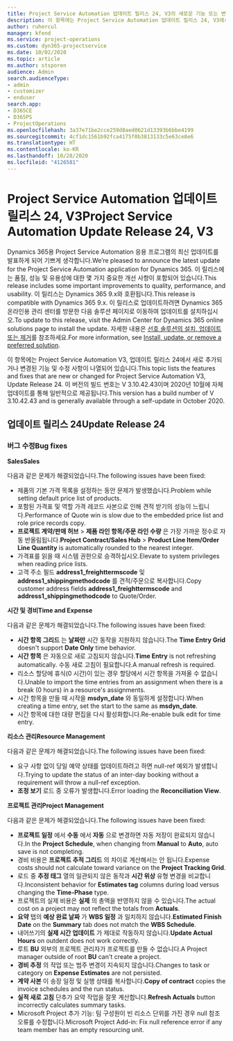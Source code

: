 ```yaml
---
title: Project Service Automation 업데이트 릴리스 24, V3의 새로운 기능 또는 변경된 기능
description: 이 항목에는 Project Service Automation 업데이트 릴리스 24, V3에서 사용할 수 있는 기능 및 수정 사항이 나열되어 있습니다.
author: ruhercul
manager: kfend
ms.service: project-operations
ms.custom: dyn365-projectservice
ms.date: 10/02/2020
ms.topic: article
ms.author: stsporen
audience: Admin
search.audienceType:
- admin
- customizer
- enduser
search.app:
- D365CE
- D365PS
- ProjectOperations
ms.openlocfilehash: 3a37e71be2cce259d8aed0621d13393b6bbe4199
ms.sourcegitcommit: 4cf1dc1561b92fca4175f0b3813133c5e63ce8e6
ms.translationtype: HT
ms.contentlocale: ko-KR
ms.lasthandoff: 10/28/2020
ms.locfileid: "4126581"
---
```

# <a name="project-service-automation-update-release-24-v3"></a><span data-ttu-id="111a1-103">Project Service Automation 업데이트 릴리스 24, V3</span><span class="sxs-lookup"><span data-stu-id="111a1-103">Project Service Automation Update Release 24, V3</span></span>

<span data-ttu-id="111a1-104">Dynamics 365용 Project Service Automation 응용 프로그램의 최신 업데이트를 발표하게 되어 기쁘게 생각합니다.</span><span class="sxs-lookup"><span data-stu-id="111a1-104">We’re pleased to announce the latest update for the Project Service Automation application for Dynamics 365.</span></span> <span data-ttu-id="111a1-105">이 릴리스에는 품질, 성능 및 유용성에 대한 몇 가지 중요한 개선 사항이 포함되어 있습니다.</span><span class="sxs-lookup"><span data-stu-id="111a1-105">This release includes some important improvements to quality, performance, and usability.</span></span> <span data-ttu-id="111a1-106">이 릴리스는 Dynamics 365 9.x와 호환됩니다.</span><span class="sxs-lookup"><span data-stu-id="111a1-106">This release is compatible with Dynamics 365 9.x.</span></span> <span data-ttu-id="111a1-107">이 릴리스로 업데이트하려면 Dynamics 365 온라인용 관리 센터를 방문한 다음 솔루션 페이지로 이동하여 업데이트를 설치하십시오.</span><span class="sxs-lookup"><span data-stu-id="111a1-107">To update to this release, visit the Admin Center for Dynamics 365 online solutions page to install the update.</span></span> <span data-ttu-id="111a1-108">자세한 내용은 [선호 솔루션의 설치, 업데이트 또는 제거](https://docs.microsoft.com/power-platform/admin/install-remove-preferred-solution)를 참조하세요.</span><span class="sxs-lookup"><span data-stu-id="111a1-108">For more information, see [Install, update, or remove a preferred solution](https://docs.microsoft.com/power-platform/admin/install-remove-preferred-solution).</span></span>

<span data-ttu-id="111a1-109">이 항목에는 Project Service Automation V3, 업데이트 릴리스 24에서 새로 추가되거나 변경된 기능 및 수정 사항이 나열되어 있습니다.</span><span class="sxs-lookup"><span data-stu-id="111a1-109">This topic lists the features and fixes that are new or changed for Project Service Automation V3, Update Release 24.</span></span> <span data-ttu-id="111a1-110">이 버전의 빌드 번호는 V 3.10.42.43이며 2020년 10월에 자체 업데이트를 통해 일반적으로 제공됩니다.</span><span class="sxs-lookup"><span data-stu-id="111a1-110">This version has a build number of V 3.10.42.43 and is generally available through a self-update in October 2020.</span></span>

## <a name="update-release-24"></a><span data-ttu-id="111a1-111">업데이트 릴리스 24</span><span class="sxs-lookup"><span data-stu-id="111a1-111">Update Release 24</span></span>

### <a name="bug-fixes"></a><span data-ttu-id="111a1-112">버그 수정</span><span class="sxs-lookup"><span data-stu-id="111a1-112">Bug fixes</span></span>

<span data-ttu-id="111a1-113">**Sales**</span><span class="sxs-lookup"><span data-stu-id="111a1-113">**Sales**</span></span>

<span data-ttu-id="111a1-114">다음과 같은 문제가 해결되었습니다.</span><span class="sxs-lookup"><span data-stu-id="111a1-114">The following issues have been fixed:</span></span>

- <span data-ttu-id="111a1-115">제품의 기본 가격 목록을 설정하는 동안 문제가 발생했습니다.</span><span class="sxs-lookup"><span data-stu-id="111a1-115">Problem while setting default price list of products.</span></span>
- <span data-ttu-id="111a1-116">포함된 가격표 및 역할 가격 레코드 사본으로 인해 견적 받기의 성능이 느립니다.</span><span class="sxs-lookup"><span data-stu-id="111a1-116">Performance of Quote win is slow due to the embedded price list and role price records copy.</span></span>
- <span data-ttu-id="111a1-117">**프로젝트 계약/판매 허브** > **제품 라인 항목/주문 라인 수량** 은 가장 가까운 정수로 자동 반올림됩니다.</span><span class="sxs-lookup"><span data-stu-id="111a1-117">**Project Contract/Sales Hub** > **Product Line Item/Order Line Quantity** is automatically rounded to the nearest integer.</span></span>
- <span data-ttu-id="111a1-118">가격표를 읽을 때 시스템 권한으로 승격하십시오.</span><span class="sxs-lookup"><span data-stu-id="111a1-118">Elevate to system privileges when reading price lists.</span></span>
- <span data-ttu-id="111a1-119">고객 주소 필드 **address1_freighttermscode** 및 **address1_shippingmethodcode** 를 견적/주문으로 복사합니다.</span><span class="sxs-lookup"><span data-stu-id="111a1-119">Copy customer address fields **address1_freighttermscode** and **address1_shippingmethodcode** to Quote/Order.</span></span> 


<span data-ttu-id="111a1-120">**시간 및 경비**</span><span class="sxs-lookup"><span data-stu-id="111a1-120">**Time and Expense**</span></span>

<span data-ttu-id="111a1-121">다음과 같은 문제가 해결되었습니다.</span><span class="sxs-lookup"><span data-stu-id="111a1-121">The following issues have been fixed:</span></span>

- <span data-ttu-id="111a1-122">**시간 항목 그리드** 는 **날짜만** 시간 동작을 지원하지 않습니다.</span><span class="sxs-lookup"><span data-stu-id="111a1-122">The **Time Entry Grid** doesn't support **Date Only** time behavior.</span></span>
- <span data-ttu-id="111a1-123">**시간 항목** 은 자동으로 새로 고침되지 않습니다.</span><span class="sxs-lookup"><span data-stu-id="111a1-123">**Time Entry** is not refreshing automatically.</span></span> <span data-ttu-id="111a1-124">수동 새로 고침이 필요합니다.</span><span class="sxs-lookup"><span data-stu-id="111a1-124">A manual refresh is required.</span></span>
- <span data-ttu-id="111a1-125">리소스 할당에 휴식(0 시간)이 있는 경우 할당에서 시간 항목을 가져올 수 없습니다.</span><span class="sxs-lookup"><span data-stu-id="111a1-125">Unable to import the time entries from an assignment when there is a break (0 hours) in a resource's assignments.</span></span>
- <span data-ttu-id="111a1-126">시간 항목을 만들 때 시작을 **msdyn_date** 와 동일하게 설정합니다.</span><span class="sxs-lookup"><span data-stu-id="111a1-126">When creating a time entry, set the start to the same as **msdyn_date**.</span></span>
- <span data-ttu-id="111a1-127">시간 항목에 대한 대량 편집을 다시 활성화합니다.</span><span class="sxs-lookup"><span data-stu-id="111a1-127">Re-enable bulk edit for time entry.</span></span>

<span data-ttu-id="111a1-128">**리소스 관리**</span><span class="sxs-lookup"><span data-stu-id="111a1-128">**Resource Management**</span></span>

<span data-ttu-id="111a1-129">다음과 같은 문제가 해결되었습니다.</span><span class="sxs-lookup"><span data-stu-id="111a1-129">The following issues have been fixed:</span></span>

- <span data-ttu-id="111a1-130">요구 사항 없이 당일 예약 상태를 업데이트하려고 하면 null-ref 예외가 발생합니다.</span><span class="sxs-lookup"><span data-stu-id="111a1-130">Trying to update the status of an inter-day booking without a requirement will throw a null-ref exception.</span></span>
- <span data-ttu-id="111a1-131">**조정 보기** 로드 중 오류가 발생합니다.</span><span class="sxs-lookup"><span data-stu-id="111a1-131">Error loading the **Reconciliation View**.</span></span>


<span data-ttu-id="111a1-132">**프로젝트 관리**</span><span class="sxs-lookup"><span data-stu-id="111a1-132">**Project Management**</span></span>

<span data-ttu-id="111a1-133">다음과 같은 문제가 해결되었습니다.</span><span class="sxs-lookup"><span data-stu-id="111a1-133">The following issues have been fixed:</span></span>

- <span data-ttu-id="111a1-134">**프로젝트 일정** 에서 **수동** 에서 **자동** 으로 변경하면 자동 저장이 완료되지 않습니다.</span><span class="sxs-lookup"><span data-stu-id="111a1-134">In the **Project Schedule**, when changing from **Manual** to **Auto**, auto save is not completing.</span></span>
- <span data-ttu-id="111a1-135">경비 비용은 **프로젝트 추적 그리드** 의 차이로 계산해서는 안 됩니다.</span><span class="sxs-lookup"><span data-stu-id="111a1-135">Expense costs should not calculate toward variance on the **Project Tracking Grid**.</span></span>
- <span data-ttu-id="111a1-136">로드 중 **추정 태그** 열의 일관되지 않은 동작과 **시간 위상** 유형 변경을 비교합니다.</span><span class="sxs-lookup"><span data-stu-id="111a1-136">Inconsistent behavior for **Estimates tag** columns during load versus changing the **Time-Phase** type.</span></span>
- <span data-ttu-id="111a1-137">프로젝트의 실제 비용은 **실제** 의 총액을 반영하지 않을 수 있습니다.</span><span class="sxs-lookup"><span data-stu-id="111a1-137">The actual cost on a project may not reflect the totals from **Actuals**.</span></span>
- <span data-ttu-id="111a1-138">**요약** 탭의 **예상 완료 날짜** 가 **WBS 일정** 과 일치하지 않습니다.</span><span class="sxs-lookup"><span data-stu-id="111a1-138">**Estimated Finish Date** on the **Summary** tab does not match the **WBS Schedule**.</span></span>
- <span data-ttu-id="111a1-139">내어쓰기의 **실제 시간 업데이트** 가 제대로 작동하지 않습니다.</span><span class="sxs-lookup"><span data-stu-id="111a1-139">**Update Actual Hours** on outdent does not work correctly.</span></span>
- <span data-ttu-id="111a1-140">루트 **BU** 외부의 프로젝트 관리자가 프로젝트를 만들 수 없습니다.</span><span class="sxs-lookup"><span data-stu-id="111a1-140">A Project manager outside of root **BU** can't create a project.</span></span>
- <span data-ttu-id="111a1-141">**경비 추정** 의 작업 또는 범주 변경이 지속되지 않습니다.</span><span class="sxs-lookup"><span data-stu-id="111a1-141">Changes to task or category on **Expense Estimates** are not persisted.</span></span>
- <span data-ttu-id="111a1-142">**계약 사본** 이 송장 일정 및 실행 상태를 복사합니다.</span><span class="sxs-lookup"><span data-stu-id="111a1-142">**Copy of contract** copies the invoice schedules and the run status.</span></span>
- <span data-ttu-id="111a1-143">**실적 새로 고침** 단추가 요약 작업을 잘못 계산합니다.</span><span class="sxs-lookup"><span data-stu-id="111a1-143">**Refresh Actuals** button incorrectly calculates summary tasks.</span></span>
- <span data-ttu-id="111a1-144">Microsoft Project 추가 기능: 팀 구성원이 빈 리소스 단위를 가진 경우 null 참조 오류를 수정합니다.</span><span class="sxs-lookup"><span data-stu-id="111a1-144">Microsoft Project Add-in: Fix null reference error if any team member has an empty resourcing unit.</span></span>

